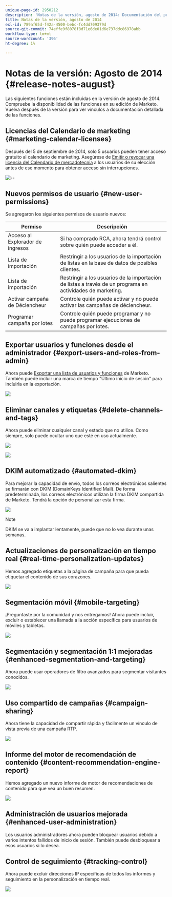 ```yaml
---
unique-page-id: 2950212
description: 'Notas de la versión, agosto de 2014: Documentación del producto de Marketo'
title: Notas de la versión, agosto de 2014
exl-id: 789af65d-f42a-4500-bebc-fc4dd709379d
source-git-commit: 74effe9f8078f8d71e6de01d6e737ddc86978abb
workflow-type: tm+mt
source-wordcount: '396'
ht-degree: 1%

---
```


# Notas de la versión: Agosto de 2014 {#release-notes-august}

Las siguientes funciones están incluidas en la versión de agosto de 2014. Compruebe la disponibilidad de las funciones en su edición de Marketo. Vuelva después de la versión para ver vínculos a documentación detallada de las funciones.

## Licencias del Calendario de marketing {#marketing-calendar-licenses}

Después del 5 de septiembre de 2014, solo 5 usuarios pueden tener acceso gratuito al calendario de marketing. Asegúrese de [Emitir o revocar una licencia del Calendario de mercadotecnia](/help/marketo/product-docs/core-marketo-concepts/marketing-calendar/understanding-the-calendar/issue-revoke-a-marketing-calendar-license.md) a los usuarios de su elección antes de ese momento para obtener acceso sin interrupciones.

![--](assets/image2014-9-16-9-3a45-3a52.png)

## Nuevos permisos de usuario {#new-user-permissions}

Se agregaron los siguientes permisos de usuario nuevos:

| Permiso | Descripción |
|---|---|
| Acceso al Explorador de ingresos | Si ha comprado RCA, ahora tendrá control sobre quién puede acceder a él. |
| Lista de importación | Restringir a los usuarios de la importación de listas en la base de datos de posibles clientes. |
| Lista de importación | Restringir a los usuarios de la importación de listas a través de un programa en actividades de marketing. |
| Activar campaña de Déclencheur | Controle quién puede activar y no puede activar las campañas de déclencheur. |
| Programar campaña por lotes | Controle quién puede programar y no puede programar ejecuciones de campañas por lotes. |

## Exportar usuarios y funciones desde el administrador {#export-users-and-roles-from-admin}

Ahora puede [Exportar una lista de usuarios y funciones](/help/marketo/product-docs/administration/users-and-roles/export-a-list-of-users-and-roles.md) de Marketo. También puede incluir una marca de tiempo &quot;Último inicio de sesión&quot; para incluirla en la exportación.

![](assets/image2014-9-16-12-3a20-3a16.png)

## Eliminar canales y etiquetas {#delete-channels-and-tags}

Ahora puede eliminar cualquier canal y estado que no utilice. Como siempre, solo puede ocultar uno que esté en uso actualmente.

![](assets/image2014-9-16-12-3a20-3a30.png)

![](assets/image2014-9-16-12-3a23-3a4.png)

## DKIM automatizado {#automated-dkim}

Para mejorar la capacidad de envío, todos los correos electrónicos salientes se firmarán con DKIM (DomainKeys Identified Mail). De forma predeterminada, los correos electrónicos utilizan la firma DKIM compartida de Marketo. Tendrá la opción de personalizar esta firma.

![](assets/image2014-9-16-12-3a23-3a16.png)

>[!NOTE]
>
>DKIM se va a implantar lentamente, puede que no lo vea durante unas semanas.

## Actualizaciones de personalización en tiempo real {#real-time-personalization-updates}

Hemos agregado etiquetas a la página de campaña para que pueda etiquetar el contenido de sus corazones.

![](assets/image2014-9-16-12-3a23-3a28.png)

## Segmentación móvil {#mobile-targeting}

¡Preguntaste por la comunidad y nos entregamos! Ahora puede incluir, excluir o establecer una llamada a la acción específica para usuarios de móviles y tabletas.

![](assets/image2014-9-16-12-3a23-3a43.png)

## Segmentación y segmentación 1:1 mejoradas {#enhanced-segmentation-and-targeting}

Ahora puede usar operadores de filtro avanzados para segmentar visitantes conocidos.

![](assets/image2014-9-16-12-3a23-3a56.png)

## Uso compartido de campañas {#campaign-sharing}

Ahora tiene la capacidad de compartir rápida y fácilmente un vínculo de vista previa de una campaña RTP.

![](assets/image2014-9-16-12-3a24-3a22.png)

## Informe del motor de recomendación de contenido {#content-recommendation-engine-report}

Hemos agregado un nuevo informe de motor de recomendaciones de contenido para que vea un buen resumen.

![](assets/image2014-9-16-12-3a24-3a42.png)

## Administración de usuarios mejorada {#enhanced-user-administration}

Los usuarios administradores ahora pueden bloquear usuarios debido a varios intentos fallidos de inicio de sesión. También puede desbloquear a esos usuarios si lo desea.

## Control de seguimiento {#tracking-control}

Ahora puede excluir direcciones IP específicas de todos los informes y seguimiento en la personalización en tiempo real.

![](assets/image2014-9-16-12-3a24-3a55.png)
